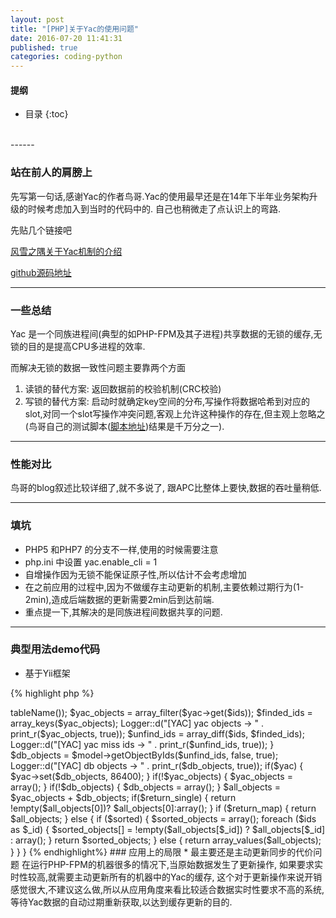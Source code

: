 ```yaml
---
layout: post
title: "[PHP]关于Yac的使用问题"
date: 2016-07-20 11:41:31
published: true
categories: coding-python
---
```


#### 提纲

* 目录
{:toc}
<br/>
------

### 站在前人的肩膀上

先写第一句话,感谢Yac的作者鸟哥.Yac的使用最早还是在14年下半年业务架构升级的时候考虑加入到当时的代码中的.
自己也稍微走了点认识上的弯路.

先贴几个链接吧

[风雪之隅关于Yac机制的介绍](http://www.laruence.com/2013/03/18/2846.html)

[github源码地址](https://github.com/laruence/yac)

------

### 一些总结

Yac 是一个同族进程间(典型的如PHP-FPM及其子进程)共享数据的无锁的缓存,无锁的目的是提高CPU多进程的效率.

而解决无锁的数据一致性问题主要靠两个方面

1. 读锁的替代方案: 返回数据前的校验机制(CRC校验)
2. 写锁的替代方案: 启动时就确定key空间的分布,写操作将数据哈希到对应的slot,对同一个slot写操作冲突问题,客观上允许这种操作的存在,但主观上忽略之(鸟哥自己的测试脚本([脚本地址](https://github.com/laruence/yac/blob/master/tests/yac_conflict.php))结果是千万分之一).

------

### 性能对比

鸟哥的blog叙述比较详细了,就不多说了, 跟APC比整体上要快,数据的吞吐量稍低.

------

### 填坑

* PHP5 和PHP7 的分支不一样,使用的时候需要注意
* php.ini 中设置 yac.enable_cli = 1
* 自增操作因为无锁不能保证原子性,所以估计不会考虑增加
* 在之前应用的过程中,因为不做缓存主动更新的机制,主要依赖过期行为(1-2min),造成后端数据的更新需要2min后到达前端.
* 重点提一下,其解决的是同族进程间数据共享的问题.

------

### 典型用法demo代码

* 基于Yii框架

{% highlight php %}
<?php
    /**
     * 来自yac缓存
     * @param $model MajorCActiveRecord(CActiveRecord的子类) Yii对应的model
     * @param $ids $ids 需要对象的id列表
     * @param bool $return_map 结构是否返回map/list
     * @param bool $sorted 结果是否排序，只在返回list下有效
     * @return array|bool
     */
    function fetchInYac($model, $ids, $return_map = false, $sorted = false)
    {
        $return_single = false;
        if (!$model instanceof MajorCActiveRecord) {
            return false;
        }

        if (empty($ids)) {
            return false;
        }

        if (!is_array($ids)) {
            $ids = array($ids);
            $return_single = true;
        }

        $yac_objects = array();
        $unfind_ids = $ids;
        $yac = false;
        if (Config::enable_Yac) {
            $yac = new Yac($model->tableName());
            $yac_objects = array_filter($yac->get($ids));
            $finded_ids = array_keys($yac_objects);
            Logger::d("[YAC] yac objects -> " . print_r($yac_objects, true));
            $unfind_ids = array_diff($ids, $finded_ids);
            Logger::d("[YAC] yac miss ids -> " . print_r($unfind_ids, true));
        }
        $db_objects = $model->getObjectByIds($unfind_ids, false, true);
        Logger::d("[YAC] db objects -> " . print_r($db_objects, true));
        if($yac) {
            $yac->set($db_objects, 86400);
        }
        if(!$yac_objects) {
            $yac_objects = array();
        }
        if(!$db_objects) {
            $db_objects = array();
        }
        $all_objects = $yac_objects + $db_objects;

        if($return_single) {
            return !empty($all_objects[0])? $all_objects[0]:array();
        }

        if ($return_map) {
            return $all_objects;
        } else {
            if ($sorted) {
                $sorted_objects = array();
                foreach ($ids as $_id) {
                    $sorted_objects[] = !empty($all_objects[$_id]) ? $all_objects[$_id] : array();
                }
                return $sorted_objects;
            } else {
                return array_values($all_objects);
            }
        }
    }
{% endhighlight%}

### 应用上的局限

* 最主要还是主动更新同步的代价问题

    在运行PHP-FPM的机器很多的情况下,当原始数据发生了更新操作,
    如果要求实时性较高,就需要主动更新所有的机器中的Yac的缓存,
    这个对于更新操作来说开销感觉很大,不建议这么做,所以从应用角度来看比较适合数据实时性要求不高的系统,
    等待Yac数据的自动过期重新获取,以达到缓存更新的目的.




